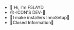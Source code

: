 - 👋 Hi, I’m F5LAYD
- 😚-ICON'S DEV-🤪
- 🎣I make installers InnoSetup🔧
- 🔐Closed Information🔑

<!---
F5LAYD/F5LAYD is a ✨ special ✨ repository because its `README.md` (this file) appears on your GitHub profile.
You can click the Preview link to take a look at your changes.
--->
